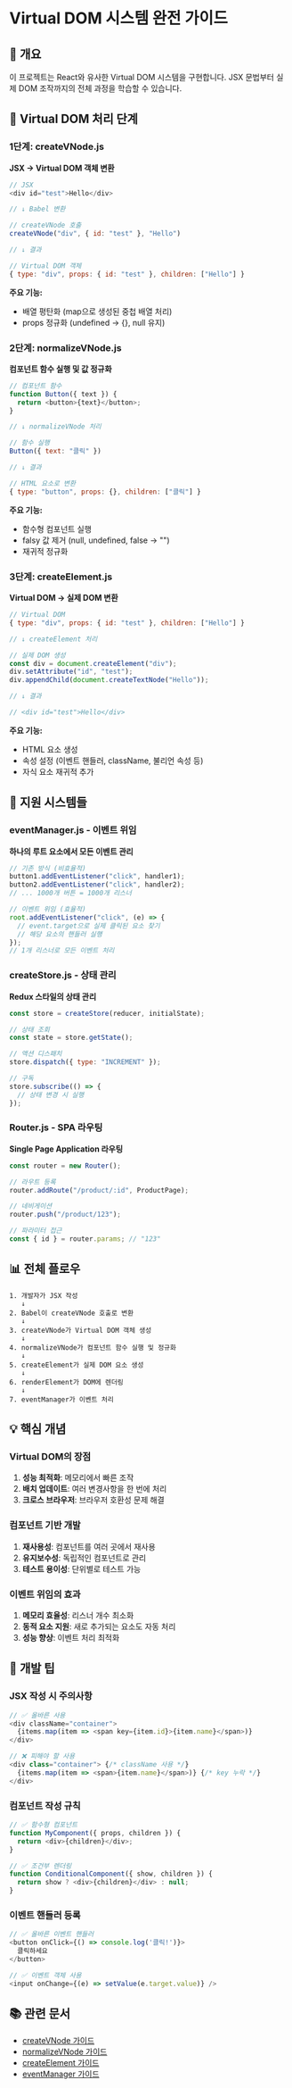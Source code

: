 # Virtual DOM 시스템 완전 가이드

## 🌟 개요

이 프로젝트는 React와 유사한 Virtual DOM 시스템을 구현합니다. JSX 문법부터 실제 DOM 조작까지의 전체 과정을 학습할 수 있습니다.

## 🔄 Virtual DOM 처리 단계

### 1단계: createVNode.js

**JSX → Virtual DOM 객체 변환**

```javascript
// JSX
<div id="test">Hello</div>

// ↓ Babel 변환

// createVNode 호출
createVNode("div", { id: "test" }, "Hello")

// ↓ 결과

// Virtual DOM 객체
{ type: "div", props: { id: "test" }, children: ["Hello"] }
```

**주요 기능:**

- 배열 평탄화 (map으로 생성된 중첩 배열 처리)
- props 정규화 (undefined → {}, null 유지)

### 2단계: normalizeVNode.js

**컴포넌트 함수 실행 및 값 정규화**

```javascript
// 컴포넌트 함수
function Button({ text }) {
  return <button>{text}</button>;
}

// ↓ normalizeVNode 처리

// 함수 실행
Button({ text: "클릭" })

// ↓ 결과

// HTML 요소로 변환
{ type: "button", props: {}, children: ["클릭"] }
```

**주요 기능:**

- 함수형 컴포넌트 실행
- falsy 값 제거 (null, undefined, false → "")
- 재귀적 정규화

### 3단계: createElement.js

**Virtual DOM → 실제 DOM 변환**

```javascript
// Virtual DOM
{ type: "div", props: { id: "test" }, children: ["Hello"] }

// ↓ createElement 처리

// 실제 DOM 생성
const div = document.createElement("div");
div.setAttribute("id", "test");
div.appendChild(document.createTextNode("Hello"));

// ↓ 결과

// <div id="test">Hello</div>
```

**주요 기능:**

- HTML 요소 생성
- 속성 설정 (이벤트 핸들러, className, 불리언 속성 등)
- 자식 요소 재귀적 추가

## 🎯 지원 시스템들

### eventManager.js - 이벤트 위임

**하나의 루트 요소에서 모든 이벤트 관리**

```javascript
// 기존 방식 (비효율적)
button1.addEventListener("click", handler1);
button2.addEventListener("click", handler2);
// ... 1000개 버튼 = 1000개 리스너

// 이벤트 위임 (효율적)
root.addEventListener("click", (e) => {
  // event.target으로 실제 클릭된 요소 찾기
  // 해당 요소의 핸들러 실행
});
// 1개 리스너로 모든 이벤트 처리
```

### createStore.js - 상태 관리

**Redux 스타일의 상태 관리**

```javascript
const store = createStore(reducer, initialState);

// 상태 조회
const state = store.getState();

// 액션 디스패치
store.dispatch({ type: "INCREMENT" });

// 구독
store.subscribe(() => {
  // 상태 변경 시 실행
});
```

### Router.js - SPA 라우팅

**Single Page Application 라우팅**

```javascript
const router = new Router();

// 라우트 등록
router.addRoute("/product/:id", ProductPage);

// 네비게이션
router.push("/product/123");

// 파라미터 접근
const { id } = router.params; // "123"
```

## 📊 전체 플로우

```
1. 개발자가 JSX 작성
   ↓
2. Babel이 createVNode 호출로 변환
   ↓
3. createVNode가 Virtual DOM 객체 생성
   ↓
4. normalizeVNode가 컴포넌트 함수 실행 및 정규화
   ↓
5. createElement가 실제 DOM 요소 생성
   ↓
6. renderElement가 DOM에 렌더링
   ↓
7. eventManager가 이벤트 처리
```

## 💡 핵심 개념

### Virtual DOM의 장점

1. **성능 최적화**: 메모리에서 빠른 조작
2. **배치 업데이트**: 여러 변경사항을 한 번에 처리
3. **크로스 브라우저**: 브라우저 호환성 문제 해결

### 컴포넌트 기반 개발

1. **재사용성**: 컴포넌트를 여러 곳에서 재사용
2. **유지보수성**: 독립적인 컴포넌트로 관리
3. **테스트 용이성**: 단위별로 테스트 가능

### 이벤트 위임의 효과

1. **메모리 효율성**: 리스너 개수 최소화
2. **동적 요소 지원**: 새로 추가되는 요소도 자동 처리
3. **성능 향상**: 이벤트 처리 최적화

## 🔧 개발 팁

### JSX 작성 시 주의사항

```javascript
// ✅ 올바른 사용
<div className="container">
  {items.map(item => <span key={item.id}>{item.name}</span>)}
</div>

// ❌ 피해야 할 사용
<div class="container"> {/* className 사용 */}
  {items.map(item => <span>{item.name}</span>)} {/* key 누락 */}
</div>
```

### 컴포넌트 작성 규칙

```javascript
// ✅ 함수형 컴포넌트
function MyComponent({ props, children }) {
  return <div>{children}</div>;
}

// ✅ 조건부 렌더링
function ConditionalComponent({ show, children }) {
  return show ? <div>{children}</div> : null;
}
```

### 이벤트 핸들러 등록

```javascript
// ✅ 올바른 이벤트 핸들러
<button onClick={() => console.log('클릭!')}>
  클릭하세요
</button>

// ✅ 이벤트 객체 사용
<input onChange={(e) => setValue(e.target.value)} />
```

## 📚 관련 문서

- [createVNode 가이드](./createVNode-guide.md)
- [normalizeVNode 가이드](./normalizeVNode-guide.md)
- [createElement 가이드](./createElement-guide.md)
- [eventManager 가이드](./eventManager-guide.md)
